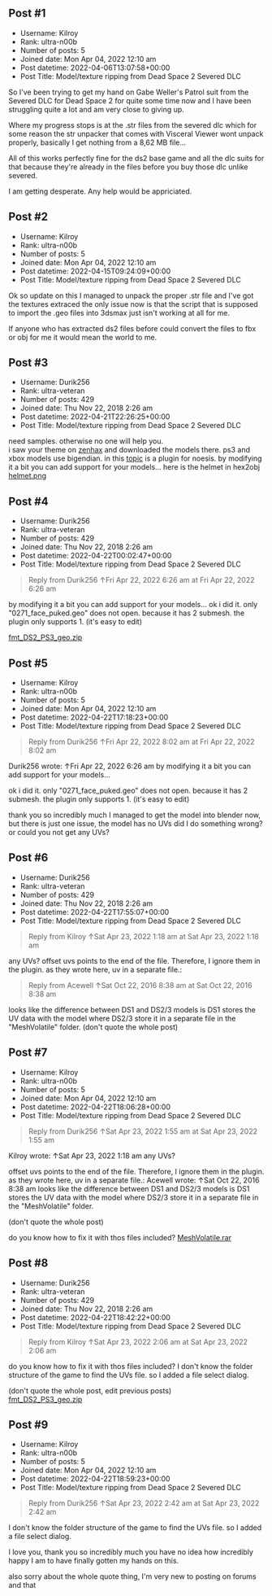 ## Post #1
- Username: Kilroy
- Rank: ultra-n00b
- Number of posts: 5
- Joined date: Mon Apr 04, 2022 12:10 am
- Post datetime: 2022-04-06T13:07:58+00:00
- Post Title: Model/texture ripping from Dead Space 2 Severed DLC

So I've been trying to get my hand on Gabe Weller's Patrol suit from the Severed DLC for Dead Space 2 for quite some time now and I have been struggling quite a lot and am very close to giving up.

Where my progress stops is at the .str files from the severed dlc which for some reason the str unpacker that comes with Visceral Viewer wont unpack properly, basically I get nothing from a 8,62 MB file... 

All of this works perfectly fine for the ds2 base game and all the dlc suits for that because they're already in the files before you buy those dlc unlike severed.

I am getting desperate.
Any help would be appriciated.
## Post #2
- Username: Kilroy
- Rank: ultra-n00b
- Number of posts: 5
- Joined date: Mon Apr 04, 2022 12:10 am
- Post datetime: 2022-04-15T09:24:09+00:00
- Post Title: Model/texture ripping from Dead Space 2 Severed DLC

Ok so update on this
I managed to unpack the proper .str file and I've got the textures extraced
the only issue now is that the script that is supposed to import the .geo files into 3dsmax just isn't working at all for me.

If anyone who has extracted ds2 files before could convert the files to fbx or obj for me it would mean the world to me.
## Post #3
- Username: Durik256
- Rank: ultra-veteran
- Number of posts: 429
- Joined date: Thu Nov 22, 2018 2:26 am
- Post datetime: 2022-04-21T22:26:25+00:00
- Post Title: Model/texture ripping from Dead Space 2 Severed DLC

need samples. otherwise no one will help you.  
i saw your theme on [zenhax](https://zenhax.com/viewtopic.php?f=5&t=16801&hilit=.geo+ds2#p71216) and downloaded the models there.
ps3 and xbox models use bigendian.
in this [topic](https://forum.xentax.com/viewtopic.php?p=123701#p123701) is a plugin for noesis. by modifying it a bit you can add support for your models...
here is the helmet in hex2obj
[helmet.png](https://xentaxbackup.github.io/file/22108_helmet.png)
## Post #4
- Username: Durik256
- Rank: ultra-veteran
- Number of posts: 429
- Joined date: Thu Nov 22, 2018 2:26 am
- Post datetime: 2022-04-22T00:02:47+00:00
- Post Title: Model/texture ripping from Dead Space 2 Severed DLC

> Reply from Durik256 ↑Fri Apr 22, 2022 6:26 am at Fri Apr 22, 2022 6:26 am
>
> 
by modifying it a bit you can add support for your models...
ok i did it. only "0271_face_puked.geo" does not open. 
because it has 2 submesh. the plugin only supports 1. 
(it's easy to edit)


[fmt_DS2_PS3_geo.zip](https://xentaxbackup.github.io/file/22113_fmt_DS2_PS3_geo.zip)
## Post #5
- Username: Kilroy
- Rank: ultra-n00b
- Number of posts: 5
- Joined date: Mon Apr 04, 2022 12:10 am
- Post datetime: 2022-04-22T17:18:23+00:00
- Post Title: Model/texture ripping from Dead Space 2 Severed DLC

> Reply from Durik256 ↑Fri Apr 22, 2022 8:02 am at Fri Apr 22, 2022 8:02 am
>
> 
Durik256 wrote: ↑Fri Apr 22, 2022 6:26 am
by modifying it a bit you can add support for your models...

ok i did it. only "0271_face_puked.geo" does not open. 
because it has 2 submesh. the plugin only supports 1. 
(it's easy to edit)

thank you so incredibly much I managed to get the model into blender now, but there is just one issue, the model has no UVs did I do something wrong? or could you not get any UVs?
## Post #6
- Username: Durik256
- Rank: ultra-veteran
- Number of posts: 429
- Joined date: Thu Nov 22, 2018 2:26 am
- Post datetime: 2022-04-22T17:55:07+00:00
- Post Title: Model/texture ripping from Dead Space 2 Severed DLC

> Reply from Kilroy ↑Sat Apr 23, 2022 1:18 am at Sat Apr 23, 2022 1:18 am
>
> 
any UVs?
offset uvs points to the end of the file. Therefore, I ignore them in the plugin.
as they wrote here, uv in a separate file.:

> Reply from Acewell ↑Sat Oct 22, 2016 8:38 am at Sat Oct 22, 2016 8:38 am
>
> 
looks like the difference between DS1 and DS2/3 models is DS1 stores the UV data 
with the model where DS2/3 store it in a separate file in the "MeshVolatile" folder.
(don't quote the whole post)
## Post #7
- Username: Kilroy
- Rank: ultra-n00b
- Number of posts: 5
- Joined date: Mon Apr 04, 2022 12:10 am
- Post datetime: 2022-04-22T18:06:28+00:00
- Post Title: Model/texture ripping from Dead Space 2 Severed DLC

> Reply from Durik256 ↑Sat Apr 23, 2022 1:55 am at Sat Apr 23, 2022 1:55 am
>
> 
Kilroy wrote: ↑Sat Apr 23, 2022 1:18 am
any UVs?

offset uvs points to the end of the file. Therefore, I ignore them in the plugin.
as they wrote here, uv in a separate file.:
Acewell wrote: ↑Sat Oct 22, 2016 8:38 am
looks like the difference between DS1 and DS2/3 models is DS1 stores the UV data 
with the model where DS2/3 store it in a separate file in the "MeshVolatile" folder.

(don't quote the whole post)

do you know how to fix it with thos files included?
[MeshVolatile.rar](https://xentaxbackup.github.io/file/22122_MeshVolatile.rar)
## Post #8
- Username: Durik256
- Rank: ultra-veteran
- Number of posts: 429
- Joined date: Thu Nov 22, 2018 2:26 am
- Post datetime: 2022-04-22T18:42:22+00:00
- Post Title: Model/texture ripping from Dead Space 2 Severed DLC

> Reply from Kilroy ↑Sat Apr 23, 2022 2:06 am at Sat Apr 23, 2022 2:06 am
>
> 
do you know how to fix it with thos files included?
I don't know the folder structure of the game to find the UVs file. so I added a file select dialog.

(don't quote the whole post, edit previous posts)  
[fmt_DS2_PS3_geo.zip](https://xentaxbackup.github.io/file/22124_fmt_DS2_PS3_geo.zip)
## Post #9
- Username: Kilroy
- Rank: ultra-n00b
- Number of posts: 5
- Joined date: Mon Apr 04, 2022 12:10 am
- Post datetime: 2022-04-22T18:59:23+00:00
- Post Title: Model/texture ripping from Dead Space 2 Severed DLC

> Reply from Durik256 ↑Sat Apr 23, 2022 2:42 am at Sat Apr 23, 2022 2:42 am
>
> 
I don't know the folder structure of the game to find the UVs file. so I added a file select dialog.

I love you,
thank you so incredibly much you have no idea how incredibly happy I am to have finally gotten my hands on this.

also sorry about the whole quote thing, I'm very new to posting on forums and that
